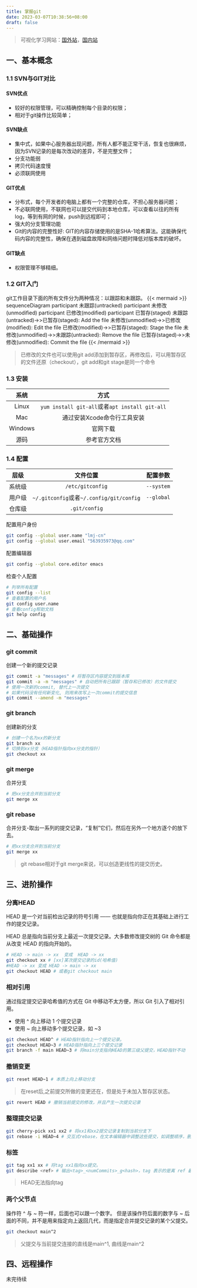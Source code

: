 ```yaml
---
title: 掌握git
date: 2023-03-07T10:38:56+08:00
draft: false
---
```


> 可视化学习网站：[国外站](https://learngitbranching.js.org/?locale=zh_CN)，[国内站](https://oschina.gitee.io/learn-git-branching/)
## 一、基本概念
### 1.1 SVN与GIT对比
#### SVN优点
* 较好的权限管理，可以精确控制每个目录的权限；
* 相对于git操作比较简单；
#### SVN缺点
* 集中式，如果中心服务器出现问题，所有人都不能正常干活，恢复也很麻烦，因为SVN记录的是每次改动的差异，不是完整文件；
* 分支功能弱
* 拷贝代码速度慢
* 必须联网使用
#### GIT优点
* 分布式，每个开发者的电脑上都有一个完整的仓库，不担心服务器问题；
* 不必联网使用，不联网也可以提交代码到本地仓库，可以查看以往的所有log，等到有网的时候，push到远程即可；
* 强大的分支管理功能
* Git的内容的完整性好: GIT的内容存储使用的是SHA-1哈希算法。这能确保代码内容的完整性，确保在遇到磁盘故障和网络问题时降低对版本库的破坏。
#### GIT缺点
* 权限管理不够精细。
### 1.2 GIT入门
git工作目录下面的所有文件分为两种情况：以跟踪和未跟踪。
{{< mermaid >}}
sequenceDiagram
    participant 未跟踪(untracked)
    participant 未修改(unmodified)
    participant 已修改(modified)
    participant 已暂存(staged)
    未跟踪(untracked)->>已暂存(staged): Add the file
    未修改(unmodified)->>已修改(modified): Edit the file
    已修改(modified)->>已暂存(staged): Stage the file
    未修改(unmodified)->>未跟踪(untracked): Remove the file
    已暂存(staged)->>未修改(unmodified): Commit the file
{{< /mermaid >}}
> 已修改的文件也可以使用git add添加到暂存区，再修改后，可以用暂存区的文件还原（checkout），git add和git stage是同一个命令
### 1.3 安装
|系统|方式|
|:--:|:--:|
|Linux|`yum install git-all`或者`apt install git-all`|
|Mac|通过安装Xcode命令行工具安装|
|Windows|官网下载|
|源码|参考官方文档|
### 1.4 配置
|层级|文件位置|配置参数|
|:--:|:--:|:--:|
|系统级|`/etc/gitconfig`|`--system`|
|用户级|`~/.gitconfig`或者`~/.config/git/config`|`--global`|
|仓库级|`.git/config`||

配置用户身份
```bash
git config --global user.name "lmj-cn"
git config --global user.email "563935973@qq.com"
```
配置编辑器
```bash
git config --global core.editor emacs
```
检查个人配置
```bash
# 列举所有配置
git config --list
# 查看配置的用户名
git config user.name
# 查看config帮助文档
git help config
```
## 二、基础操作
### git commit
创建一个新的提交记录
```bash
git commit -a "messages" # 将暂存区内容提交到版本库
git commit -a -m "messages" # 自动把所有已跟踪（暂存和已修改）的文件提交
# 使用一次新的commit, 替代上一次提交
# 如果代码没有任何新变化, 则用来改写上一次commit的提交信息
git commit --amend -m "messages"
```
### git branch
创建新的分支
```bash
# 创建一个名为xx的新分支
git branch xx
# 切换到xx分支（HEAD指针指向xx分支的指针）
git checkout xx
```
### git merge 
合并分支
```bash 
# 把xx分支合并到当前分支
git merge xx
```
### git rebase
合并分支-取出一系列的提交记录，“复制”它们，然后在另外一个地方逐个的放下去。
```bash
# 把xx分支合并到当前分支
git merge xx 
```
> git rebase相对于git merge来说，可以创造更线性的提交历史。
## 三、进阶操作
### 分离HEAD
HEAD 是一个对当前检出记录的符号引用 —— 也就是指向你正在其基础上进行工作的提交记录。

HEAD 总是指向当前分支上最近一次提交记录。大多数修改提交树的 Git 命令都是从改变 HEAD 的指向开始的。
```bash
# HEAD -> main -> xx  变成  HEAD -> xx
git checkout xx # [xx]某次提交记录的id(哈希值)
#HEAD -> xx 变成 HEAD -> main -> xx 
git checkout HEAD # 或者git checkout main
```
### 相对引用
通过指定提交记录哈希值的方式在 Git 中移动不太方便，所以 Git 引入了相对引用。
* 使用 ^ 向上移动 1 个提交记录
* 使用 ~<num> 向上移动多个提交记录，如 ~3
```bash
git checkout HEAD^ # HEAD指针指向上一个提交记录。
git checkout HEAD~3 # HEAD指针指向上三个提交记录
git branch -f main HEAD~3 # 将main分支指向HEAD的第三级父提交，HEAD指针不动
```
### 撤销变更
```bash
git reset HEAD~1 # 本质上向上移动分支
```
> 在reset后,之前提交所做的变更还在，但是处于未加入暂存区状态。

```bash
git revert HEAD # 撤销当前提交的修改，并且产生一次提交记录
```
### 整理提交记录
```bash
git cherry-pick xx1 xx2 # 将xx1和xx2提交记录复制到当前分支下
git rebase -i HEAD~4 # 交互式rebase，在文本编辑器中调整这些提交，如调整顺序，删除，合并提交等。
```
### 标签
```bash
git tag xx1 xx # 将tag xx1指向xx提交。
git describe <ref> # 输出<tag>_<numCommits>_g<hash>，tag 表示的是离 ref 最近的标签， numCommits 是表示这个 ref 与 tag 相差有多少个提交记录， hash 表示的是你所给定的 ref 所表示的提交记录哈希值的前几位。
```
> HEAD无法指向tag
### 两个父节点
操作符 ^ 与 ~ 符一样，后面也可以跟一个数字。
但是该操作符后面的数字与 ~ 后面的不同，并不是用来指定向上返回几代，而是指定合并提交记录的某个父提交。
```bash
git checkout main^2
```
> 父提交与当前提交连接的直线是main^1, 曲线是main^2
## 四、远程操作
未完待续